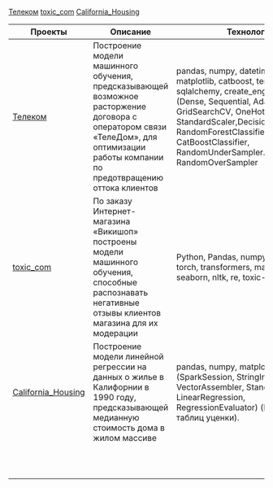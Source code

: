 

[Телеком](https://github.com/Innagorbunova/repo/blob/main/Телеком/Телеком.ipynb)
[toxic_com](https://github.com/Innagorbunova/repo/blob/main/toxic_com/toxic_com.ipynb)
[California_Housing](https://github.com/Innagorbunova/repo/blob/main/California_Housing/California_Housing.ipynb)

| Проекты                                                                                                           	| Описание                                                                                                                                                                             	| Технологии                                                                                                                                                                                                                                                                                                     	|
|-------------------------------------------------------------------------------------------------------------------	|--------------------------------------------------------------------------------------------------------------------------------------------------------------------------------------	|----------------------------------------------------------------------------------------------------------------------------------------------------------------------------------------------------------------------------------------------------------------------------------------------------------------	|
| [Телеком](https://github.com/Innagorbunova/repo/blob/main/Телеком/Телеком.ipynb)                                  	| Построение модели машинного обучения, предсказывающей возможное расторжение договора с оператором связи «ТелеДом», для оптимизации работы компании по предотвращению оттока клиентов 	| pandas, numpy, datetime, seaborn, matplotlib, catboost, tensorflow, phik, sqlalchemy, create_engine, keras (Dense, Sequential, Adam, Dropout), GridSearchCV, OneHotEncoder, StandardScaler,DecisionTreeClassifier, RandomForestClassifier, Pipeline, CatBoostClassifier, RandomUnderSampler. RandomOverSampler 	|
| [toxic_com](https://github.com/Innagorbunova/repo/blob/main/toxic_com/toxic_com.ipynb)                            	| По заказу Интернет-магазина «Викишоп» построены модели машинного обучения, способные распознавать негативные отзывы клиентов магазина для их модерации                               	| Python, Pandas, numpy, lightgbm, torch, transformers, matplotlib, seaborn, nltk, re, toxic-bert                                                                                                                                                                                                                	|
| [California_Housing](https://github.com/Innagorbunova/repo/blob/main/California_Housing/California_Housing.ipynb) 	| Построение модели линейной регрессии на данных о жилье в Калифорнии в 1990 году, предсказывающей медианную стоимость дома в жилом массиве                                            	| pandas, numpy, matplotlib, pyspark (SparkSession, StringIndexer, VectorAssembler, StandardScaler, LinearRegression, RegressionEvaluator) (Генератор таблиц уценки).                                                                                                                                            	|
|                                                                                                                   	|                                                                                                                                                                                      	|                                                                                                                                                                                                                                                                                                                	|
|                                                                                                                   	|                                                                                                                                                                                      	|                                                                                                                                                                                                                                                                                                                	|
|                                                                                                                   	|                                                                                                                                                                                      	|                                                                                                                                                                                                                                                                                                                	|
|                                                                                                                   	|                                                                                                                                                                                      	|                                                                                                                                                                                                                                                                                                                	|
|                                                                                                                   	|                                                                                                                                                                                      	|                                                                                                                                                                                                                                                                                                                	|
|                                                                                                                   	|                                                                                                                                                                                      	|                                                                                                                                                                                                                                                                                                                	|
|                                                                                                                   	|                                                                                                                                                                                      	|                                                                                                                                                                                                                                                                                                                	|
|                                                                                                                   	|                                                                                                                                                                                      	|                                                                                                                                                                                                                                                                                                                	|
|                                                                                                                   	|                                                                                                                                                                                      	|                                                                                                                                                                                                                                                                                                                	|
|                                                                                                                   	|                                                                                                                                                                                      	|                                                                                                                                                                                                                                                                                                                	|
|                                                                                                                   	|                                                                                                                                                                                      	|                                                                                                                                                                                                                                                                                                                	|
